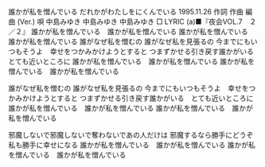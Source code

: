 誰かが私を憎んでいる
だれかがわたしをにくんでいる
1995.11.26
作詞  作曲  編曲 (Ver.)   唄
中島みゆき   中島みゆき       中島みゆき
□ LYRIC (a)■『夜会VOL.7　２／２』
誰かが私を憎んでいる　誰かが私を憎んでいる
誰かが私を憎んでいる　誰かが私を憎んでいる
誰がなぜ私を憎むの
誰がなぜ私を見張るの
今までにもいつもそうよ　幸せをつかみかけようとすると
つまずかせる引き戻す誰かがいる　とても近いところに
誰かが私を憎んでいる　誰かが私を憎んでいる
誰かが私を憎んでいる　誰かが私を憎んでいる

誰がなぜ私を憎むの
誰がなぜ私を見張るの
今までにもいつもそうよ　幸せをつかみかけようとすると
つまずかせる引き戻す誰かがいる　とても近いところに
誰かが私を憎んでいる　誰かが私を憎んでいる
誰かが私を憎んでいる　誰かが私を憎んでいる

邪魔しないで邪魔しないで奪わないであの人だけは
邪魔するなら勝手にどうぞ　私も勝手に幸せになる
誰かが私を憎んでいる　誰かが私を憎んでいる
誰かが私を憎んでいる　誰かが私を憎んでいる